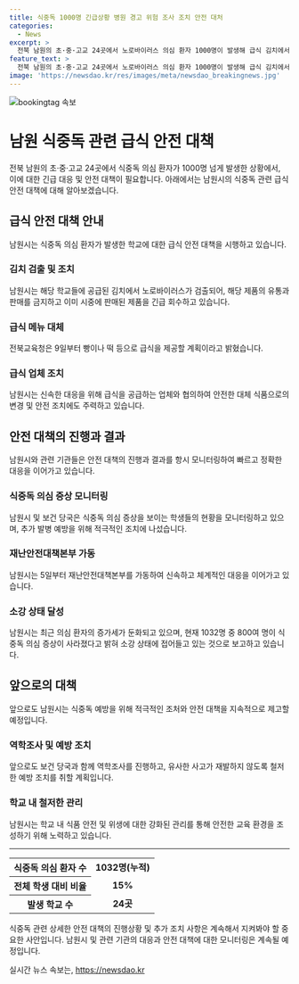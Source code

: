 ```yaml
---
title: 식중독 1000명 긴급상황 병원 경고 위험 조사 조치 안전 대처
categories:
  - News
excerpt: >
  전북 남원의 초·중·고교 24곳에서 노로바이러스 의심 환자 1000명이 발생해 급식 김치에서 검출됐다. 해당 김치는 금지되고 시중 제품은 회수 중이며 역학조사를 진행 중이다. 노로바이러스는 식중독을 일으키며, 감염성이 강해 전염이 쉽다. 7일 기준으로 식중독 의심 환자는 1032명으로, 학교는 휴업이나 수업 단축을 실시했고 4개 학교는 기말고사를 연기했다. 의심 환자 증가세가 둔화되는 가운데 시민들의 안전을 위해 대책을 마련 중이다.
feature_text: >
  전북 남원의 초·중·고교 24곳에서 노로바이러스 의심 환자 1000명이 발생해 급식 김치에서 검출됐다. 해당 김치는 금지되고 시중 제품은 회수 중이며 역학조사를 진행 중이다. 노로바이러스는 식중독을 일으키며, 감염성이 강해 전염이 쉽다. 7일 기준으로 식중독 의심 환자는 1032명으로, 학교는 휴업이나 수업 단축을 실시했고 4개 학교는 기말고사를 연기했다. 의심 환자 증가세가 둔화되는 가운데 시민들의 안전을 위해 대책을 마련 중이다.
image: 'https://newsdao.kr/res/images/meta/newsdao_breakingnews.jpg'
---
```


<p><img src="https://newsdao.kr/res/images/meta/newsdao_breakingnews.jpg" alt="bookingtag 속보" /></p>

<h1>남원 식중독 관련 급식 안전 대책</h1>

<p data-ke-size="size16">전북 남원의 초·중·고교 24곳에서 식중독 의심 환자가 1000명 넘게 발생한 상황에서, 이에 대한 긴급 대응 및 안전 대책이 필요합니다. 아래에서는 남원시의 식중독 관련 급식 안전 대책에 대해 알아보겠습니다.</p>

<h2 data-ke-size="size26">급식 안전 대책 안내</h2>

<p data-ke-size="size16">남원시는 식중독 의심 환자가 발생한 학교에 대한 급식 안전 대책을 시행하고 있습니다. </p>

<h3>김치 검출 및 조치</h3>

<p data-ke-size="size16">남원시는 해당 학교들에 공급된 김치에서 노로바이러스가 검출되어, 해당 제품의 유통과 판매를 금지하고 이미 시중에 판매된 제품을 긴급 회수하고 있습니다.</p>

<h3>급식 메뉴 대체</h3>

<p data-ke-size="size16">전북교육청은 9일부터 빵이나 떡 등으로 급식을 제공할 계획이라고 밝혔습니다. </p>

<h3>급식 업체 조치</h3>

<p data-ke-size="size16">남원시는 신속한 대응을 위해 급식을 공급하는 업체와 협의하여 안전한 대체 식품으로의 변경 및 안전 조치에도 주력하고 있습니다.</p>

<h2 data-ke-size="size26">안전 대책의 진행과 결과</h2>

<p data-ke-size="size16">남원시와 관련 기관들은 안전 대책의 진행과 결과를 항시 모니터링하여 빠르고 정확한 대응을 이어가고 있습니다.</p>

<h3>식중독 의심 증상 모니터링</h3>

<p data-ke-size="size16">남원시 및 보건 당국은 식중독 의심 증상을 보이는 학생들의 현황을 모니터링하고 있으며, 추가 발병 예방을 위해 적극적인 조치에 나섰습니다.</p>

<h3>재난안전대책본부 가동</h3>

<p data-ke-size="size16">남원시는 5일부터 재난안전대책본부를 가동하여 신속하고 체계적인 대응을 이어가고 있습니다. </p>

<h3>소강 상태 달성</h3>

<p data-ke-size="size16">남원시는 최근 의심 환자의 증가세가 둔화되고 있으며, 현재 1032명 중 800여 명이 식중독 의심 증상이 사라졌다고 밝혀 소강 상태에 접어들고 있는 것으로 보고하고 있습니다.</p>

<h2 data-ke-size="size26">앞으로의 대책</h2>

<p data-ke-size="size16">앞으로도 남원시는 식중독 예방을 위해 적극적인 조처와 안전 대책을 지속적으로 제고할 예정입니다.</p>

<h3>역학조사 및 예방 조치</h3>

<p data-ke-size="size16">앞으로도 보건 당국과 함께 역학조사를 진행하고, 유사한 사고가 재발하지 않도록 철저한 예방 조치를 취할 계획입니다.</p>

<h3>학교 내 철저한 관리</h3>

<p data-ke-size="size16">남원시는 학교 내 식품 안전 및 위생에 대한 강화된 관리를 통해 안전한 교육 환경을 조성하기 위해 노력하고 있습니다.</p>

<hr>

<table>
    <tr>
        <th><b>식중독 의심 환자 수</b></th>
        <td style="text-align: center; height: 17px;"><b>1032명(누적)</b></td>
    </tr>
    <tr>
        <th><b>전체 학생 대비 비율</b></th>
        <td style="text-align: center; height: 17px;"><b>15%</b></td>
    </tr>
    <tr>
        <th><b>발생 학교 수</b></th>
        <td style="text-align: center; height: 17px;"><b>24곳</b></td>
    </tr>
</table>

<p data-ke-size="size16">식중독 관련 상세한 안전 대책의 진행상황 및 추가 조치 사항은 계속해서 지켜봐야 할 중요한 사안입니다. 남원시 및 관련 기관의 대응과 안전 대책에 대한 모니터링은 계속될 예정입니다.</p>
실시간 뉴스 속보는, <a href="https://newsdao.kr" rel="dofollow">https://newsdao.kr</a>


